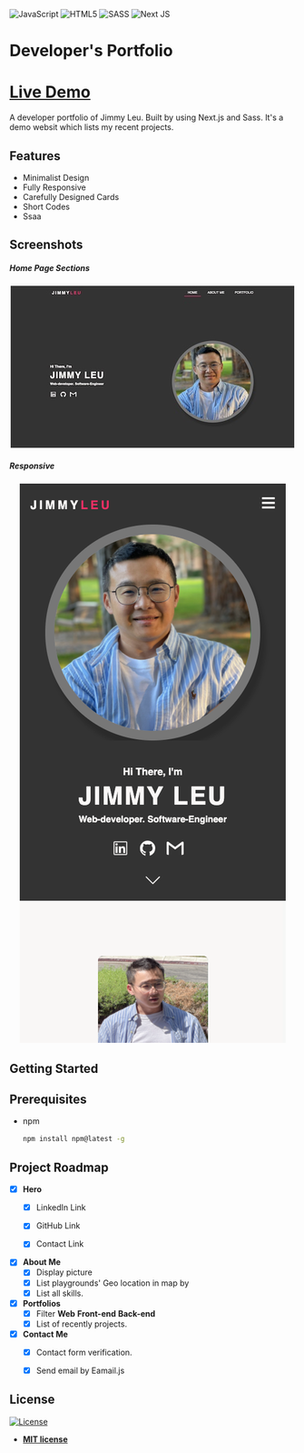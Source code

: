 
![JavaScript](https://img.shields.io/badge/javascript-%23323330.svg?style=for-the-badge&logo=javascript&logoColor=%23F7DF1E)
![HTML5](https://img.shields.io/badge/html5-%23E34F26.svg?style=for-the-badge&logo=html5&logoColor=white)
![SASS](https://img.shields.io/badge/SASS-hotpink.svg?style=for-the-badge&logo=SASS&logoColor=white)
![Next JS](https://img.shields.io/badge/Next-black?style=for-the-badge&logo=next.js&logoColor=white)

# Developer's Portfolio

# [Live Demo](https://young-basin-40954.herokuapp.com/)

A developer portfolio of Jimmy Leu. Built by using Next.js and Sass. It's a demo websit which lists my recent projects.


## Features

- Minimalist Design
- Fully Responsive
- Carefully Designed Cards
- Short Codes
- Ssaa

## Screenshots


##### Home Page Sections

<p align="center">
  <img src="/screenshots/my-portfolio.jpg" />
</p>


##### Responsive 

<p align="center">
  <img src="/screenshots/portfolio_responsive.bmp" />
</p>



<!-- GETTING STARTED -->
## Getting Started

## Prerequisites

* npm

  ```sh
  npm install npm@latest -g
  ```

## Project Roadmap

- [x] **Hero**
  - [x] LinkedIn Link 
  - [x] GitHub Link
  - [x] Contact Link


- [x] **About Me**
  - [x] Display picture
  - [x] List playgrounds' Geo location in map by 
  - [x] List all skills. 

- [x] **Portfolios**
  - [x] Filter **Web** **Front-end** **Back-end**
  - [x] List of recently projects.

- [x] **Contact Me**
  - [x] Contact form verification.
  - [x] Send email by Eamail.js
  



## License
[![License](http://img.shields.io/:license-mit-blue.svg?style=flat-square)](http://badges.mit-license.org)

- **[MIT license](http://opensource.org/licenses/mit-license.php)**